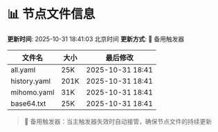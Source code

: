 # 📊 节点文件信息

**更新时间**: 2025-10-31 18:41:03 北京时间
**更新方式**: 🔄 备用触发器

| 文件名 | 大小 | 最后修改 |
|--------|------|----------|
| all.yaml | 25K | 2025-10-31 18:41 |
| history.yaml | 201K | 2025-10-31 18:41 |
| mihomo.yaml | 31K | 2025-10-31 18:41 |
| base64.txt | 25K | 2025-10-31 18:41 |

> 🔄 备用触发器：当主触发器失效时自动接管，确保节点文件的持续更新
